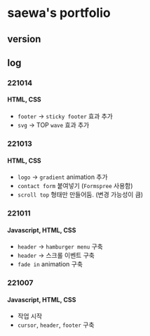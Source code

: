 # saewa's portfolio

## version

## log

### 221014

#### HTML, CSS

- `footer` -> `sticky footer` 효과 추가
- `svg` -> TOP `wave` 효과 추가

### 221013

#### HTML, CSS

- `logo` -> `gradient` animation 추가
- `contact form` 붙여넣기 (`Formspree` 사용함)
- `scroll top` 형태만 만들어둠. (변경 가능성이 큼)

### 221011

#### Javascript, HTML, CSS

- `header` -> `hamburger menu` 구축
- `header` -> 스크롤 이벤트 구축
- `fade in` animation 구축

### 221007

#### Javascript, HTML, CSS

- 작업 시작
- `cursor`, `header`, `footer` 구축
